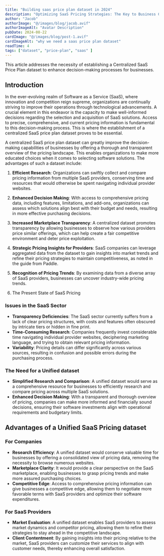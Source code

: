 ```yaml
---
title: "Building saas price plan dataset in 2024"
description: "Optimizing SaaS Pricing Strategies: The Key to Business Growth and Customer Satisfaction."
author: "Jacob"
authorImage: "@/images/blog/jacob.avif"
authorImageAlt: "Avatar Description"
pubDate: 2024-08-22
cardImage: "@/images/blog/post-1.avif"
cardImageAlt: "why we need a saas price plan dataset"
readTime: 4
tags: ["dataset", "price-plan", "saas" ]
---
```


This article addresses the necessity of establishing a Centralized SaaS Price Plan dataset to enhance decision-making processes for businesses.

## Introduction

In the ever-evolving realm of Software as a Service (SaaS), where innovation and competition reign supreme, organizations are continually striving to improve their operations through technological advancements. A crucial element in this endeavor is the capacity to make well-informed decisions regarding the selection and acquisition of SaaS solutions. Access to precise, comprehensive, and current pricing information is fundamental to this decision-making process. This is where the establishment of a centralized SaaS price plan dataset proves to be essential.

A centralized SaaS price plan dataset can greatly improve the decision-making capabilities of businesses by offering a thorough and transparent overview of the pricing landscape. This enables organizations to make more educated choices when it comes to selecting software solutions. The advantages of such a dataset include:

1. **Efficient Research**: Organizations can swiftly collect and compare pricing information from multiple SaaS providers, conserving time and resources that would otherwise be spent navigating individual provider websites.

2. **Enhanced Decision Making**: With access to comprehensive pricing data, including features, limitations, and add-ons, organizations can assess which solutions align best with their budget and needs, resulting in more effective purchasing decisions.

3. **Increased Marketplace Transparency**: A centralized dataset promotes transparency by allowing businesses to observe how various providers price similar offerings, which can help create a fair competitive environment and deter price exploitation.

4. **Strategic Pricing Insights for Providers**: SaaS companies can leverage aggregated data from the dataset to gain insights into market trends and refine their pricing strategies to maintain competitiveness, as noted in the guide from Paddle.

5. **Recognition of Pricing Trends**: By examining data from a diverse array of SaaS providers, businesses can uncover industry-wide pricing trends.

1. The Present State of SaaS Pricing

### Issues in the SaaS Sector

- **Transparency Deficiencies**: The SaaS sector currently suffers from a lack of clear pricing structures, with costs and features often obscured by intricate tiers or hidden in fine print.
- **Time-Consuming Research**: Companies frequently invest considerable time navigating individual provider websites, deciphering marketing language, and trying to obtain relevant pricing information.
- **Variability**: Pricing details can differ significantly across various sources, resulting in confusion and possible errors during the purchasing process.

### The Need for a Unified dataset

- **Simplified Research and Comparison**: A unified dataset would serve as a comprehensive resource for businesses to efficiently research and compare pricing across multiple SaaS solutions.
- **Enhanced Decision Making**: With a transparent and thorough overview of pricing, companies can make more informed and financially sound decisions, ensuring their software investments align with operational requirements and budgetary limits.

## Advantages of a Unified SaaS Pricing dataset

### For Companies

- **Research Efficiency**: A unified dataset would conserve valuable time for businesses by offering a consolidated view of pricing data, removing the necessity to browse numerous websites.
- **Marketplace Clarity**: It would provide a clear perspective on the SaaS marketplace, enabling businesses to grasp pricing trends and make more assured purchasing choices.
- **Competitive Edge**: Access to comprehensive pricing information can give businesses a competitive edge, allowing them to negotiate more favorable terms with SaaS providers and optimize their software expenditures.

### For SaaS Providers

- **Market Evaluation**: A unified dataset enables SaaS providers to assess market dynamics and competitor pricing, allowing them to refine their strategies to stay ahead in the competitive landscape.
- **Client Contentment**: By gaining insights into their pricing relative to the market, SaaS providers can customize their services to align with customer needs, thereby enhancing overall satisfaction.
